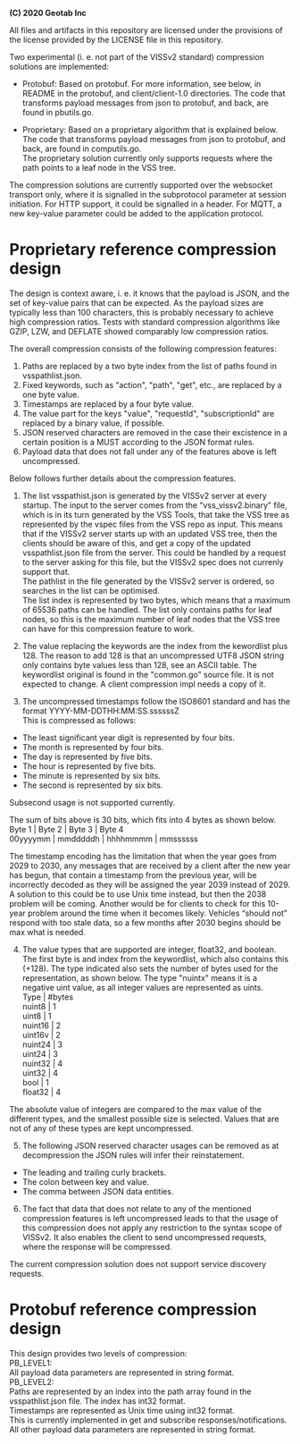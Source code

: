 **(C) 2020 Geotab Inc**<br>

All files and artifacts in this repository are licensed under the provisions of the license provided by the LICENSE file in this repository.

Two experimental (i. e. not part of the VISSv2 standard) compression solutions are implemented:<br>
 - Protobuf: Based on protobuf. For more information, see below, in README in the protobuf, and client/client-1.0 directories.
   The code that transforms payload messages from json to protobuf, and back, are found in pbutils.go.<br>
   
 - Proprietary: Based on a proprietary algorithm that is explained below.<br>
   The code that transforms payload messages from json to protobuf, and back, are found in computils.go.<br>
   The proprietary solution currently only supports requests where the path points to a leaf node in the VSS tree.<br>

The compression solutions are currently supported over the websocket transport only, where it is signalled in the subprotocol parameter at session initiation. For HTTP support, it could be signalled in a header. For MQTT, a new key-value parameter could be added to the application protocol.

# Proprietary reference compression design

The design is context aware, i. e. it knows that the payload is JSON, and the set of key-value pairs that can be expected.
As the payload sizes are typically less than 100 characters, this is probably necessary to achieve high compression ratios.
Tests with standard compression algorithms like GZIP, LZW, and DEFLATE showed comparably low compression ratios.<br>

The overall compression consists of the following compression features:
1. Paths are replaced by a two byte index from the list of paths found in vsspathlist.json.
2. Fixed keywords, such as "action", "path", "get", etc., are replaced by a one byte value.
3. Timestamps are replaced by a four byte value.
4. The value part for the keys "value", "requestId", "subscriptionId" are replaced by a binary value, if possible.
5. JSON reserved characters are removed in the case their excistence in a certain position is a MUST according to the JSON format rules.
6. Payload data that does not fall under any of the features above is left uncompressed.

Below follows further details about the compression features.<br>

1. The list vsspathist.json is generated by the VISSv2 server at every startup. 
The input to the server comes from the "vss_vissv2.binary" file, which is in its turn generated by the VSS Tools, 
that take the VSS tree as represented by the vspec files from the VSS repo as input. 
This means that if the VISSv2 server starts up with an updated VSS tree, then the clients should be aware of this, 
and get a copy of the updated vsspathlist.json file from the server. 
This could be handled by a request to the server asking for this file, but the VISSv2 spec does not currenly support that.<br>
The pathlist in the file generated by the VISSv2 server is ordered, so searches in the list can be optimised.<br>
The list index is represented by two bytes, which means that a maximum of 65536 paths can be handled. 
The list only contains paths for leaf nodes, so this is the maximum number of leaf nodes that the VSS tree can have for this compression feature to work.<br>

2. The value replacing the keywords are the index from the kewordlist plus 128. 
The reason to add 128 is that an uncompressed UTF8 JSON string only contains byte values less than 128, see an ASCII table.
The keywordlist original is found in the "common.go" source file. It is not expected to change. A client compression impl needs a copy of it.<br>

3. The uncompressed timestamps follow the ISO8601 standard and has the format YYYY-MM-DDTHH:MM:SS.ssssssZ<br>
This is compressed as follows:
- The least significant year digit is represented by four bits.
- The month is represented by four bits.
- The day is represented by five bits.
- The hour is represented by five bits.
- The minute is represented by six bits.
- The second is represented by six bits.

Subsecond usage is not supported currently. 

The sum of bits above is 30 bits, which fits into 4 bytes as shown below.<br>
  Byte 1 |  Byte 2  |  Byte 3  |  Byte 4<br>
00yyyymm | mmdddddh | hhhhmmmm | mmssssss<br>

The timestamp encoding has the limitation that when the year goes from 2029 to 2030, any messages that are received by a client after the new year has begun, that contain a timestamp from the previous year, will be incorrectly decoded as they will be assigned the year 2039 instead of 2029. 
A solution to this could be to use Unix time instead, but then the 2038 problem will be coming. 
Another would be for clients to check for this 10-year problem around the time when it becomes likely. Vehicles “should not” respond with too stale data, so a few months after 2030 begins should be max what is needed.

4. The value types that are supported are integer, float32, and boolean. The first byte is and index from the keywordlist, which also contains this (+128).
The type indicated also sets the number of bytes used for the representation, as shown below. 
The type "nuintx" means it is a negative uint value, as all integer values are represented as uints.<br>
Type    | #bytes<br>
nuint8  | 1<br>
uint8   | 1<br>
nuint16 | 2<br>
uint16v | 2<br>
nuint24 | 3<br>
uint24  | 3<br>
nuint32 | 4<br>
uint32  | 4<br>
bool    | 1<br>
float32 | 4<br>

The absolute value of integers are compared to the max value of the different types, and the smallest possible size is selected. 
Values that are not of any of these types are kept uncompressed.

5. The following JSON reserved character usages can be removed as at decompression the JSON rules will infer their reinstatement.
- The leading and trailing curly brackets.
- The colon between key and value.
- The comma between JSON data entities. 

6. The fact that data that does not relate to any of the mentioned compression features is left uncompressed leads to that the usage of this compression does not apply any restriction to the syntax scope of VISSv2. It also enables the client to send uncompressed requests, where the response will be compressed. 

The current compression solution does not support service discovery requests.

# Protobuf reference compression design
This design provides two levels of compression:<br>
PB_LEVEL1:<br>
All payload data parameters are represented in string format.<br>
PB_LEVEL2:<br>
Paths are represented by an index into the path array found in the vsspathlist.json file. The index has int32 format.<br>
Timestamps are represented as Unix time using int32 format.<br>
This is currently implemented in get and subscribe responses/notifications.<br>
All other payload data parameters are represented in string format.<br>


